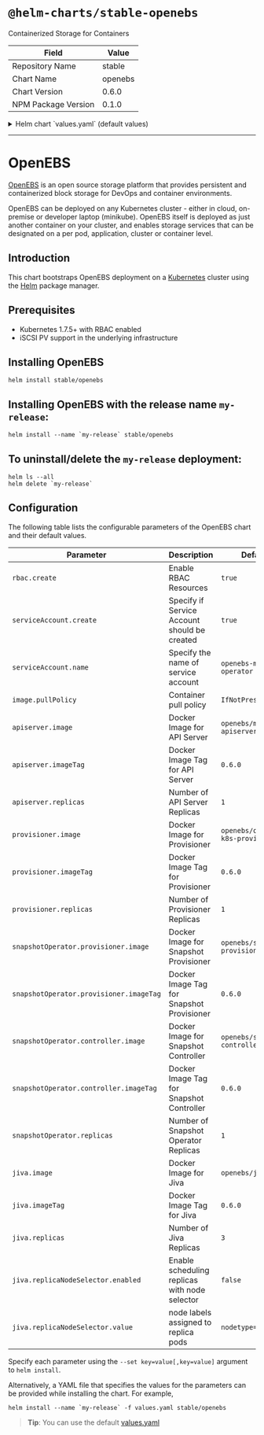 # `@helm-charts/stable-openebs`

Containerized Storage for Containers

| Field               | Value   |
| ------------------- | ------- |
| Repository Name     | stable  |
| Chart Name          | openebs |
| Chart Version       | 0.6.0   |
| NPM Package Version | 0.1.0   |

<details>

<summary>Helm chart `values.yaml` (default values)</summary>

```yaml
# Default values for openebs.
# This is a YAML-formatted file.
# Declare variables to be passed into your templates.

rbac:
  # Specifies whether RBAC resources should be created
  create: true

serviceAccount:
  create: true
  name:

image:
  pullPolicy: IfNotPresent

apiserver:
  image: 'openebs/m-apiserver'
  imageTag: '0.6.0'
  replicas: 1
  ports:
    externalPort: 5656
    internalPort: 5656
  nodeSelector: {}
  tolerations: []
  affinity: {}

provisioner:
  image: 'openebs/openebs-k8s-provisioner'
  imageTag: '0.6.0'
  replicas: 1
  nodeSelector: {}
  tolerations: []
  affinity: {}

snapshotOperator:
  controller:
    image: 'openebs/snapshot-controller'
    imageTag: '0.6.0'
  provisioner:
    image: 'openebs/snapshot-provisioner'
    imageTag: '0.6.0'
  replicas: 1
  upgradeStrategy: 'Recreate'
  nodeSelector: {}
  tolerations: []
  affinity: {}

jiva:
  image: 'openebs/jiva'
  imageTag: '0.6.0'
  replicas: 3
  replicaNodeSelector:
    # Enable this option and specify the node label that will be used to
    # select the nodes where replica pods are scheduled. To use this feature,
    # the nodes should already be labeled with the key=value. For example:
    # `kubectl label nodes <node-name> nodetype=storage
    enabled: false
    value: 'nodetype=storage'

policies:
  monitoring:
    enabled: true
    image: 'openebs/m-exporter'
    imageTag: '0.6.0'
```

</details>

---

# OpenEBS

[OpenEBS](https://github.com/openebs/openebs) is an open source storage platform that provides persistent and containerized block storage for DevOps and container environments.

OpenEBS can be deployed on any Kubernetes cluster - either in cloud, on-premise or developer laptop (minikube). OpenEBS itself is deployed as just another container on your cluster, and enables storage services that can be designated on a per pod, application, cluster or container level.

## Introduction

This chart bootstraps OpenEBS deployment on a [Kubernetes](http://kubernetes.io) cluster using the [Helm](https://helm.sh) package manager.

## Prerequisites

- Kubernetes 1.7.5+ with RBAC enabled
- iSCSI PV support in the underlying infrastructure

## Installing OpenEBS

```
helm install stable/openebs
```

## Installing OpenEBS with the release name `my-release`:

```
helm install --name `my-release` stable/openebs
```

## To uninstall/delete the `my-release` deployment:

```
helm ls --all
helm delete `my-release`
```

## Configuration

The following table lists the configurable parameters of the OpenEBS chart and their default values.

| Parameter                               | Description                                   | Default                           |
| --------------------------------------- | --------------------------------------------- | --------------------------------- |
| `rbac.create`                           | Enable RBAC Resources                         | `true`                            |
| `serviceAccount.create`                 | Specify if Service Account should be created  | `true`                            |
| `serviceAccount.name`                   | Specify the name of service account           | `openebs-maya-operator`           |
| `image.pullPolicy`                      | Container pull policy                         | `IfNotPresent`                    |
| `apiserver.image`                       | Docker Image for API Server                   | `openebs/m-apiserver`             |
| `apiserver.imageTag`                    | Docker Image Tag for API Server               | `0.6.0`                           |
| `apiserver.replicas`                    | Number of API Server Replicas                 | `1`                               |
| `provisioner.image`                     | Docker Image for Provisioner                  | `openebs/openebs-k8s-provisioner` |
| `provisioner.imageTag`                  | Docker Image Tag for Provisioner              | `0.6.0`                           |
| `provisioner.replicas`                  | Number of Provisioner Replicas                | `1`                               |
| `snapshotOperator.provisioner.image`    | Docker Image for Snapshot Provisioner         | `openebs/snapshot-provisioner`    |
| `snapshotOperator.provisioner.imageTag` | Docker Image Tag for Snapshot Provisioner     | `0.6.0`                           |
| `snapshotOperator.controller.image`     | Docker Image for Snapshot Controller          | `openebs/snapshot-controller`     |
| `snapshotOperator.controller.imageTag`  | Docker Image Tag for Snapshot Controller      | `0.6.0`                           |
| `snapshotOperator.replicas`             | Number of Snapshot Operator Replicas          | `1`                               |
| `jiva.image`                            | Docker Image for Jiva                         | `openebs/jiva`                    |
| `jiva.imageTag`                         | Docker Image Tag for Jiva                     | `0.6.0`                           |
| `jiva.replicas`                         | Number of Jiva Replicas                       | `3`                               |
| `jiva.replicaNodeSelector.enabled`      | Enable scheduling replicas with node selector | `false`                           |
| `jiva.replicaNodeSelector.value`        | node labels assigned to replica pods          | `nodetype=storage`                |

Specify each parameter using the `--set key=value[,key=value]` argument to `helm install`.

Alternatively, a YAML file that specifies the values for the parameters can be provided while installing the chart. For example,

```shell
helm install --name `my-release` -f values.yaml stable/openebs
```

> **Tip**: You can use the default [values.yaml](values.yaml)
